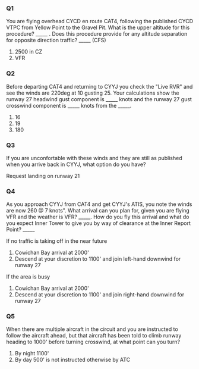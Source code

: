 ### Q1

You are flying overhead CYCD en route CAT4, following the published CYCD VTPC from Yellow Point to the Gravel Pit. What is the upper altitude for this procedure? _____ . Does this procedure provide for any altitude separation for opposite direction traffic? _____ (CFS)

1. 2500 in CZ
2. VFR

### Q2

Before departing CAT4 and returning to CYYJ you check the "Live RVR" and see the winds are 220deg at 10 gusting 25. Your calculations show the runway 27 headwind gust component is _____ knots and the runway 27 gust crosswind component is _____ knots from the _____.

1. 16
2. 19
3. 180

### Q3

If you are unconfortable with these winds and they are still as published when you arrive back in CYYJ, what option do you have?

Request landing on runway 21

### Q4

As you approach CYYJ from CAT4 and get CYYJ's ATIS, you note the winds are now 260 @ 7 knots". What arrival can you plan for, given you are flying VFR and the weather is VFR? _____. How do you fly this arrival and what do you expect Inner Tower to give you by way of clearance at the Inner Report Point? _____

If no traffic is taking off in the near future
1. Cowichan Bay arrival at 2000'
2. Descend at your discretion to 1100' and join left-hand downwind for runway 27


If the area is busy
1. Cowichan Bay arrival at 2000'
2. Descend at your discretion to 1100' and join right-hand downwind for runway 27

### Q5

When there are multiple aircraft in the circuit and you are instructed to follow the aircraft ahead, but that aircraft has been told to climb runway heading to 1000' before turning crosswind, at what point can you turn?

1. By night 1100'
2. By day 500' is not instructed otherwise by ATC

